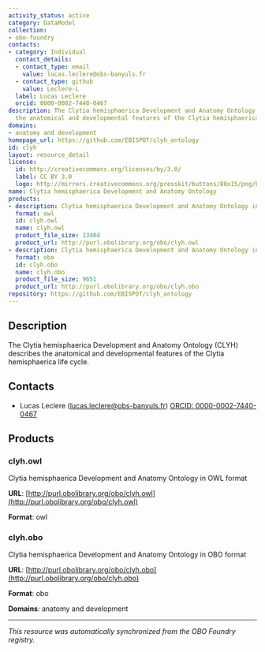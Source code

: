 ```yaml
---
activity_status: active
category: DataModel
collection:
- obo-foundry
contacts:
- category: Individual
  contact_details:
  - contact_type: email
    value: lucas.leclere@obs-banyuls.fr
  - contact_type: github
    value: Leclere-L
  label: Lucas Leclere
  orcid: 0000-0002-7440-0467
description: The Clytia hemisphaerica Development and Anatomy Ontology (CLYH) describes
  the anatomical and developmental features of the Clytia hemisphaerica life cycle.
domains:
- anatomy and development
homepage_url: https://github.com/EBISPOT/clyh_ontology
id: clyh
layout: resource_detail
license:
  id: http://creativecommons.org/licenses/by/3.0/
  label: CC BY 3.0
  logo: http://mirrors.creativecommons.org/presskit/buttons/80x15/png/by.png
name: Clytia hemisphaerica Development and Anatomy Ontology
products:
- description: Clytia hemisphaerica Development and Anatomy Ontology in OWL format
  format: owl
  id: clyh.owl
  name: clyh.owl
  product_file_size: 13404
  product_url: http://purl.obolibrary.org/obo/clyh.owl
- description: Clytia hemisphaerica Development and Anatomy Ontology in OBO format
  format: obo
  id: clyh.obo
  name: clyh.obo
  product_file_size: 9651
  product_url: http://purl.obolibrary.org/obo/clyh.obo
repository: https://github.com/EBISPOT/clyh_ontology
---
```

## Description

The Clytia hemisphaerica Development and Anatomy Ontology (CLYH) describes the anatomical and developmental features of the Clytia hemisphaerica life cycle.

## Contacts

- Lucas Leclere (lucas.leclere@obs-banyuls.fr) [ORCID: 0000-0002-7440-0467](https://orcid.org/0000-0002-7440-0467)

## Products

### clyh.owl

Clytia hemisphaerica Development and Anatomy Ontology in OWL format

**URL**: [http://purl.obolibrary.org/obo/clyh.owl](http://purl.obolibrary.org/obo/clyh.owl)

**Format**: owl

### clyh.obo

Clytia hemisphaerica Development and Anatomy Ontology in OBO format

**URL**: [http://purl.obolibrary.org/obo/clyh.obo](http://purl.obolibrary.org/obo/clyh.obo)

**Format**: obo

**Domains**: anatomy and development

---

*This resource was automatically synchronized from the OBO Foundry registry.*